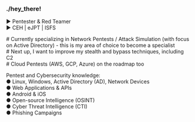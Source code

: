 ### ./hey_there!

► Pentester & Red Teamer  
► CEH | eJPT | ISFS  

\# Currently specializing in Network Pentests / Attack Simulation (with focus on Active Directory) - this is my area of choice to become a specialist  
\# Next up, I want to improve my stealth and bypass techniques, including C2  
\# Cloud Pentests (AWS, GCP, Azure) on the roadmap too  

Pentest and Cybersecurity knowledge:  
● Linux, Windows, Active Directory (AD), Network Devices  
● Web Applications & APIs  
● Android & iOS  
● Open-source Intelligence (OSINT)  
● Cyber Threat Intelligence (CTI)  
● Phishing Campaigns  
